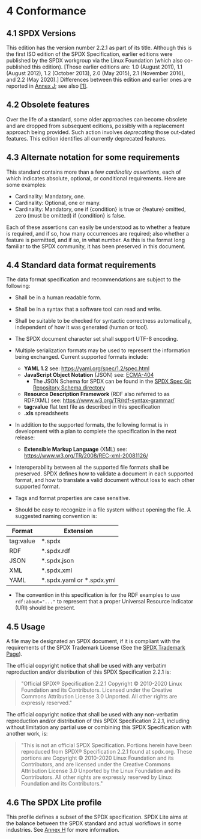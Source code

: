# 4 Conformance

## 4.1 SPDX Versions <a name="4.1"></a>

This edition has the version number 2.2.1 as part of its title. Although this is the first ISO edition of the SPDX Specification, earlier editions were published by the SPDX workgroup via the Linux Foundation (which also co-published this edition). [Those earlier editions are: 1.0 (August 2011), 1.1 (August 2012), 1.2 (October 2013), 2.0 (May 2015), 2.1 (November 2016), and 2.2 (May 2020).] Differences between this edition and earlier ones are reported in [Annex J](diffs-from-previous-editions.md); see also [[1]](bibliography.md).

## 4.2 Obsolete features <a name="4.2"></a>

Over the life of a standard, some older approaches can become obsolete and are dropped from subsequent editions, possibly with a replacement approach being provided. Such action involves *deprecating* those out-dated features. This edition identifies all currently deprecated features.

## 4.3 Alternate notation for some requirements <a name="4.3"></a>

This standard contains more than a few *cardinality assertions*, each of which indicates absolute, optional, or conditional requirements. Here are some examples:

* Cardinality: Mandatory, one.
* Cardinality: Optional, one or many.
* Cardinality: Mandatory, one if {condition} is true or {feature} omitted, zero (must be omitted) if {condition} is false.

Each of these assertions can easily be understood as to whether a feature is required, and if so, how many occurrences are required; also whether a feature is permitted, and if so, in what number. As this is the format long familiar to the SPDX community, it has been preserved in this document.

## 4.4 Standard data format requirements <a name="4.4"></a>

The data format specification and recommendations are subject to the following:

* Shall be in a human readable form.

* Shall be in a syntax that a software tool can read and write.

* Shall be suitable to be checked for syntactic correctness automatically, independent of how it was generated (human or tool).

* The SPDX document character set shall support UTF-8 encoding.

* Multiple serialization formats may be used to represent the information being exchanged. Current supported formats include:
  * **YAML 1.2** see: <https://yaml.org/spec/1.2/spec.html>
  * **JavaScript Object Notation** (JSON) see: [ECMA-404](https://www.ecma-international.org/publications/files/ECMA-ST/ECMA-404.pdf)
    * The JSON Schema for SPDX can be found in the [SPDX Spec Git Repository Schema directory](https://github.com/spdx/spdx-spec/blob/master/schemas/spdx-schema.json)
  * **Resource Description Framework** (RDF also referred to as RDF/XML) see: <https://www.w3.org/TR/rdf-syntax-grammar/>
  * **tag:value** flat text file as described in this specification
  * **.xls** spreadsheets

* In addition to the supported formats, the following format is in development with a plan to complete the specification in the next release:

  * **Extensible Markup Language** (XML) see: <https://www.w3.org/TR/2008/REC-xml-20081126/>

* Interoperability between all the supported file formats shall be preserved. SPDX defines how to validate a document in each supported format, and how to translate a valid document without loss to each other supported format.

* Tags and format properties are case sensitive.

* Should be easy to recognize in a file system without opening the file. A suggested naming convention is:

| Format      | Extension   |
| ----------- | ----------- |
| tag:value   | \*.spdx      |
| RDF         | \*.spdx.rdf  |
| JSON        | \*.spdx.json |
| XML         | \*.spdx.xml  |
| YAML        | \*.spdx.yaml or \*.spdx.yml |

* The convention in this specification is for the RDF examples to use `rdf:about="..."` to represent that a proper Universal Resource Indicator (URI) should be present.

## 4.5 Usage <a name="4.5"></a>

A file may be designated an SPDX document, if it is compliant with the requirements of the SPDX Trademark License (See the [SPDX Trademark Page](https://spdx.dev/trademark/)).

The official copyright notice that shall be used with any verbatim reproduction and/or distribution of this SPDX Specification 2.2.1 is:

> "Official SPDX® Specification 2.2.1 Copyright © 2010-2020 Linux Foundation and its Contributors. Licensed under the Creative Commons Attribution License 3.0 Unported. All other rights are expressly reserved."

The official copyright notice that shall be used with any non-verbatim reproduction and/or distribution of this SPDX Specification 2.2.1, including without limitation any partial use or combining this SPDX Specification with another work, is:

> "This is not an official SPDX Specification. Portions herein have been reproduced from SPDX® Specification 2.2.1 found at spdx.org. These portions are Copyright © 2010-2020 Linux Foundation and its Contributors, and are licensed under the Creative Commons Attribution License 3.0 Unported by the Linux Foundation and its Contributors. All other rights are expressly reserved by Linux Foundation and its Contributors."

## 4.6 The SPDX Lite profile <a name="4.6"></a>

This profile defines a subset of the SPDX specification. SPDX Lite aims at the balance between the SPDX standard and actual workflows in some industries. See [Annex H](SPDX-Lite.md) for more information.
